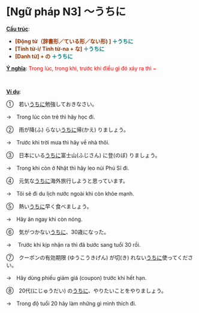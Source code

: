 # [Ngữ pháp N3] ～うちに
<div class="entry-content">
<p><span style="text-decoration: underline;"><strong>Cấu trúc</strong></span>:</p>
<ul>
<li><strong><span style="color: #008080;"><span style="color: #993300;">[Động từ（辞書形／ている形／ない形) ]</span> ＋うちに</span></strong></li>
<li><strong><span style="color: #008080;"><span style="color: #993300;">[Tính từ-i/ Tính từ-na + な]</span> ＋うちに</span></strong></li>
<li><strong><span style="color: #008080;"><span style="color: #993300;">[Danh từ] + の</span> ＋うちに</span></strong></li>
</ul>
<p><span style="text-decoration: underline;"><strong>Ý nghĩa</strong></span>: <span style="color: #ff0000;">Trong lúc, trong khi, trước khi điều gì đó xảy ra thì ~</span></p>

<br/>
</p>
<p><span style="text-decoration: underline;"><strong>Ví dụ</strong></span>:</p>
<p>①　若い<span style="text-decoration: underline;">うちに</span>勉強しておきなさい。</p>
<p>→　Trong lúc còn trẻ thì hãy học đi.</p>
<p>②　雨が降(ふ) らない<span style="text-decoration: underline;">うちに</span>帰(かえ) りましょう。</p>
<p>→　Trước khi trời mưa thì hãy về nhà thôi.</p>
<p>③　日本にいる<span style="text-decoration: underline;">うちに</span>富士山(ふじさん) に登(のぼ) りましょう。</p>
<p>→　Trong khi còn ở Nhật thì hãy leo núi Phú Sĩ đi.</p>
<p>④　元気な<span style="text-decoration: underline;">うちに</span>海外旅行しようと思っています。</p>
<p>→　Tôi sẽ đi du lịch nước ngoài khi còn khỏe mạnh.</p>
<p>⑤　熱い<span style="text-decoration: underline;">うちに</span>早く食べましょう。</p>
<p>→　Hãy ăn ngay khi còn nóng.</p>
<p>⑥　気がつかない<span style="text-decoration: underline;">うちに</span>、30歳になった。</p>
<p>→　 Trước khi kịp nhận ra thì đã bước sang tuổi 30 rồi.</p>
<p>⑦　クーポンの有効期限 (ゆうこうきげん) が切(き) れない<span style="text-decoration: underline;">うちに</span>使ってください。</p>
<p>→　Hãy dùng phiếu giảm giá (coupon) trước khi hết hạn.</p>
<p>⑧　20代(にじゅうだい) の<span style="text-decoration: underline;">うちに</span>、やりたいことをやりましょう。</p>
<p>→　Trong độ tuổi 20 hãy làm những gì mình thích đi.</p>

</div>